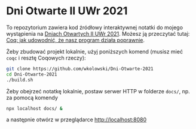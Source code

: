 # Dni Otwarte II UWr 2021

To repozytorium zawiera kod źródłowy interaktywnej notatki do mojego wystąpienia na [Dniach Otwartych II UWr 2021](https://ii.uni.wroc.pl/dla-studenta/drzwi-otwarte). Możesz ją przeczytać tutaj: [Coq: jak udowodnić, że nasz program działa poprawnie](https://wkolowski.github.io/Dni-Otwarte-2021/).

Żeby zbudować projekt lokalnie, użyj poniższych komend (musisz mieć `coqc` i resztę Coqowych rzeczy):

```bash
git clone https://github.com/wkolowski/Dni-Otwarte-2021
cd Dni-Otwarte-2021
./build.sh
```

Żeby obejrzeć notatkę lokalnie, postaw serwer HTTP w folderze `docs/`, np. za pomocą komendy

```bash
npx localhost docs/ &
```

a następnie otwórz w przeglądarce <http://localhost:8080>
